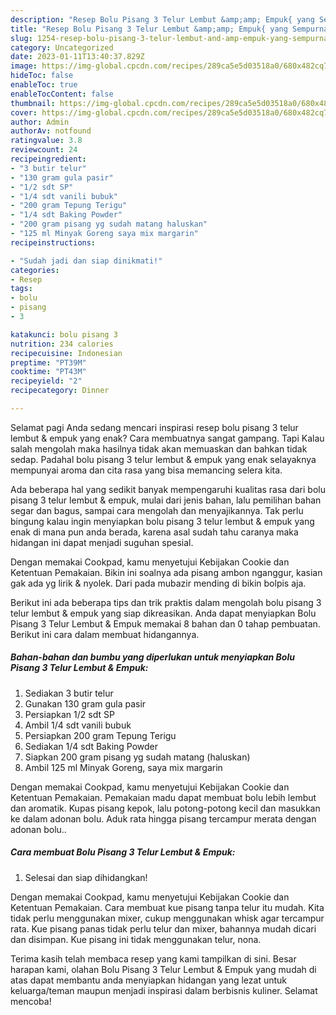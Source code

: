 ```yaml
---
description: "Resep Bolu Pisang 3 Telur Lembut &amp;amp; Empuk{ yang Sempurna,  Menu Buat lebaran"
title: "Resep Bolu Pisang 3 Telur Lembut &amp;amp; Empuk{ yang Sempurna,  Menu Buat lebaran"
slug: 1254-resep-bolu-pisang-3-telur-lembut-and-amp-empuk-yang-sempurna-menu-buat-lebaran
category: Uncategorized
date: 2023-01-11T13:40:37.829Z
image: https://img-global.cpcdn.com/recipes/289ca5e5d03518a0/680x482cq70/bolu-pisang-3-telur-lembut-empuk-foto-resep-utama.jpg
hideToc: false
enableToc: true
enableTocContent: false
thumbnail: https://img-global.cpcdn.com/recipes/289ca5e5d03518a0/680x482cq70/bolu-pisang-3-telur-lembut-empuk-foto-resep-utama.jpg
cover: https://img-global.cpcdn.com/recipes/289ca5e5d03518a0/680x482cq70/bolu-pisang-3-telur-lembut-empuk-foto-resep-utama.jpg
author: Admin
authorAv: notfound
ratingvalue: 3.8
reviewcount: 24
recipeingredient:
- "3 butir telur"
- "130 gram gula pasir"
- "1/2 sdt SP"
- "1/4 sdt vanili bubuk"
- "200 gram Tepung Terigu"
- "1/4 sdt Baking Powder"
- "200 gram pisang yg sudah matang haluskan"
- "125 ml Minyak Goreng saya mix margarin"
recipeinstructions:

- "Sudah jadi dan siap dinikmati!"
categories:
- Resep
tags:
- bolu
- pisang
- 3

katakunci: bolu pisang 3 
nutrition: 234 calories
recipecuisine: Indonesian
preptime: "PT39M"
cooktime: "PT43M"
recipeyield: "2"
recipecategory: Dinner

---
```



Selamat pagi Anda sedang mencari inspirasi resep bolu pisang 3 telur lembut &amp; empuk yang enak? Cara membuatnya sangat gampang. Tapi Kalau salah mengolah maka hasilnya tidak akan memuaskan dan bahkan tidak sedap. Padahal bolu pisang 3 telur lembut &amp; empuk yang enak selayaknya mempunyai aroma dan cita rasa yang bisa memancing selera kita.


Ada beberapa hal yang sedikit banyak mempengaruhi kualitas rasa dari bolu pisang 3 telur lembut &amp; empuk, mulai dari jenis bahan, lalu pemilihan bahan segar dan bagus, sampai cara mengolah dan menyajikannya. Tak perlu bingung kalau ingin menyiapkan bolu pisang 3 telur lembut &amp; empuk yang enak di mana pun anda berada, karena asal sudah tahu caranya maka hidangan ini dapat menjadi suguhan spesial.

Dengan memakai Cookpad, kamu menyetujui Kebijakan Cookie dan Ketentuan Pemakaian. Bikin ini soalnya ada pisang ambon nganggur, kasian gak ada yg lirik &amp; nyolek. Dari pada mubazir mending di bikin bolpis aja.


Berikut ini ada beberapa tips dan trik praktis dalam mengolah bolu pisang 3 telur lembut &amp; empuk yang siap dikreasikan. Anda dapat menyiapkan Bolu Pisang 3 Telur Lembut &amp; Empuk memakai 8 bahan dan 0 tahap pembuatan. Berikut ini cara dalam membuat hidangannya.

<!--inarticleads1-->

##### Bahan-bahan dan bumbu yang diperlukan untuk menyiapkan Bolu Pisang 3 Telur Lembut &amp; Empuk:

1. Sediakan 3 butir telur
1. Gunakan 130 gram gula pasir
1. Persiapkan 1/2 sdt SP
1. Ambil 1/4 sdt vanili bubuk
1. Persiapkan 200 gram Tepung Terigu
1. Sediakan 1/4 sdt Baking Powder
1. Siapkan 200 gram pisang yg sudah matang (haluskan)
1. Ambil 125 ml Minyak Goreng, saya mix margarin


Dengan memakai Cookpad, kamu menyetujui Kebijakan Cookie dan Ketentuan Pemakaian. Pemakaian madu dapat membuat bolu lebih lembut dan aromatik. Kupas pisang kepok, lalu potong-potong kecil dan masukkan ke dalam adonan bolu. Aduk rata hingga pisang tercampur merata dengan adonan bolu.. 

<!--inarticleads2-->

##### Cara membuat Bolu Pisang 3 Telur Lembut &amp; Empuk:


1. Selesai dan siap dihidangkan!

Dengan memakai Cookpad, kamu menyetujui Kebijakan Cookie dan Ketentuan Pemakaian. Cara membuat kue pisang tanpa telur itu mudah. Kita tidak perlu menggunakan mixer, cukup menggunakan whisk agar tercampur rata. Kue pisang panas tidak perlu telur dan mixer, bahannya mudah dicari dan disimpan. Kue pisang ini tidak menggunakan telur, nona. 

Terima kasih telah membaca resep yang kami tampilkan di sini. Besar harapan kami, olahan Bolu Pisang 3 Telur Lembut &amp; Empuk yang mudah di atas dapat membantu anda menyiapkan hidangan yang lezat untuk keluarga/teman maupun menjadi inspirasi dalam berbisnis kuliner. Selamat mencoba!
